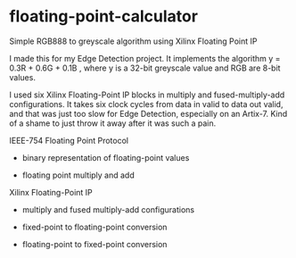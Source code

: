 # floating-point-calculator
Simple RGB888 to greyscale algorithm using Xilinx Floating Point IP

I made this for my Edge Detection project. It implements the algorithm y = 0.3R + 0.6G + 0.1B , where y is a 32-bit greyscale value and RGB are 8-bit values. 

I used six Xilinx Floating-Point IP blocks in multiply and fused-multiply-add configurations. It takes six clock cycles from data in valid to data out valid, and that was just too slow for Edge Detection, especially on an Artix-7. 
Kind of a shame to just throw it away after it was such a pain.

IEEE-754 Floating Point Protocol

- binary representation of floating-point values

- floating point multiply and add

Xilinx Floating-Point IP

- multiply and fused multiply-add configurations

- fixed-point to floating-point conversion 

- floating-point to fixed-point conversion
